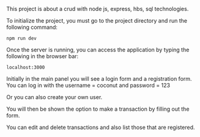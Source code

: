 This project is about a crud with node js, express, hbs, sql technologies. 

To initialize the project, you must go to the project directory and run the following command: 

    npm run dev 

Once the server is running, you can access the application by typing the following in the browser bar: 

    localhost:3000 
    
Initially in the main panel you will see a login form and a registration form. 
You can log in with the username = coconut and password = 123 

Or you can also create your own user. 

You will then be shown the option to make a transaction by filling out the form. 

You can edit and delete transactions and also list those that are registered.
